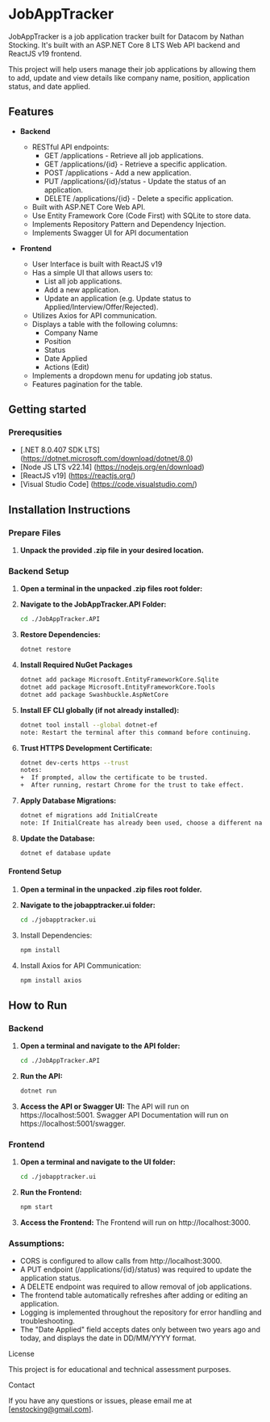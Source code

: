 
# JobAppTracker

JobAppTracker is a job application tracker built for Datacom by Nathan Stocking.
It's built with an ASP.NET Core 8 LTS Web API backend and ReactJS v19 frontend.

This project will help users manage their job applications by allowing them to add, update
and view details like company name, position, application status, and date applied.

## Features

- **Backend**
  - RESTful API endpoints:
    - GET /applications - Retrieve all job applications.
    - GET /applications/{id} - Retrieve a specific application.
    - POST /applications - Add a new application.
    - PUT /applications/{id}/status - Update the status of an application.
    - DELETE /applications/{id} - Delete a specific application.
  - Built with ASP.NET Core Web API.
  - Use Entity Framework Core (Code First) with SQLite to store data.
  - Implements Repository Pattern and Dependency Injection.
  - Implements Swagger UI for API documentation

- **Frontend**
  - User Interface is built with ReactJS v19
  - Has a simple UI that allows users to:
    - List all job applications.
    - Add a new application.
    - Update an application (e.g. Update status to Applied/Interview/Offer/Rejected).
  - Utilizes Axios for API communication.
  - Displays a table with the following columns:
    - Company Name
    - Position
    - Status
    - Date Applied
    - Actions (Edit)
  - Implements a dropdown menu for updating job status.
  - Features pagination for the table.

## Getting started

### Prerequsities

- [.NET 8.0.407 SDK LTS] (https://dotnet.microsoft.com/download/dotnet/8.0)
- [Node JS LTS v22.14] (https://nodejs.org/en/download)
- [ReactJS v19] (https://reactjs.org/)
- [Visual Studio Code] (https://code.visualstudio.com/)

## Installation Instructions

### Prepare Files

1. **Unpack the provided .zip file in your desired location.**

### Backend Setup

1. **Open a terminal in the unpacked .zip files root folder:**

2. **Navigate to the JobAppTracker.API Folder:**
   ```bash
   cd ./JobAppTracker.API
3. **Restore Dependencies:**
   ```bash
   dotnet restore
4. **Install Required NuGet Packages**
   ```bash
   dotnet add package Microsoft.EntityFrameworkCore.Sqlite
   dotnet add package Microsoft.EntityFrameworkCore.Tools
   dotnet add package Swashbuckle.AspNetCore
5. **Install EF CLI globally (if not already installed):**
   ```bash
   dotnet tool install --global dotnet-ef
   note: Restart the terminal after this command before continuing.
6. **Trust HTTPS Development Certificate:**
   ```bash
   dotnet dev-certs https --trust
   notes:
   +  If prompted, allow the certificate to be trusted. 
   +  After running, restart Chrome for the trust to take effect.
7. **Apply Database Migrations:**
   ```bash
   dotnet ef migrations add InitialCreate
   note: If InitialCreate has already been used, choose a different name
8. **Update the Database:**
   ```bash
   dotnet ef database update

#### Frontend Setup

1. **Open a terminal in the unpacked .zip files root folder.**

2. **Navigate to the jobapptracker.ui folder:**
   ```bash
   cd ./jobapptracker.ui
3. Install Dependencies:
   ```bash
   npm install
4. Install Axios for API Communication:
   ```bash
   npm install axios

## How to Run

### Backend

1. **Open a terminal and navigate to the API folder:**
   ```bash
   cd ./JobAppTracker.API

2. **Run the API:**
   ```bash
   dotnet run

3. **Access the API or Swagger UI:**
   The API will run on https://localhost:5001.
   Swagger API Documentation will run on https://localhost:5001/swagger.

### Frontend

1. **Open a terminal and navigate to the UI folder:**
   ```bash
   cd ./jobapptracker.ui

2. **Run the Frontend:**
   ```bash
   npm start

3. **Access the Frontend:**
The Frontend will run on http://localhost:3000.

### Assumptions:

+ CORS is configured to allow calls from http://localhost:3000.
+ A PUT endpoint (/applications/{id}/status) was required to update the application status.
+ A DELETE endpoint was required to allow removal of job applications.
+ The frontend table automatically refreshes after adding or editing an application.
+ Logging is implemented throughout the repository for error handling and troubleshooting.
+ The "Date Applied" field accepts dates only between two years ago and today, and displays the date in DD/MM/YYYY format.

License

This project is for educational and technical assessment purposes.

Contact

If you have any questions or issues, please email me at [enstocking@gmail.com].
